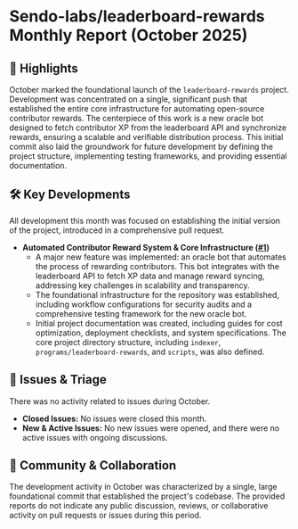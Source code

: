 # Sendo-labs/leaderboard-rewards Monthly Report (October 2025)

## 🚀 Highlights
October marked the foundational launch of the `leaderboard-rewards` project. Development was concentrated on a single, significant push that established the entire core infrastructure for automating open-source contributor rewards. The centerpiece of this work is a new oracle bot designed to fetch contributor XP from the leaderboard API and synchronize rewards, ensuring a scalable and verifiable distribution process. This initial commit also laid the groundwork for future development by defining the project structure, implementing testing frameworks, and providing essential documentation.

## 🛠️ Key Developments
All development this month was focused on establishing the initial version of the project, introduced in a comprehensive pull request.

- **Automated Contributor Reward System & Core Infrastructure ([#1](https://github.com/Sendo-labs/leaderboard-rewards/pull/1))**
  - A major new feature was implemented: an oracle bot that automates the process of rewarding contributors. This bot integrates with the leaderboard API to fetch XP data and manage reward syncing, addressing key challenges in scalability and transparency.
  - The foundational infrastructure for the repository was established, including workflow configurations for security audits and a comprehensive testing framework for the new oracle bot.
  - Initial project documentation was created, including guides for cost optimization, deployment checklists, and system specifications. The core project directory structure, including `indexer`, `programs/leaderboard-rewards`, and `scripts`, was also defined.

## 🐛 Issues & Triage
There was no activity related to issues during October.

- **Closed Issues:** No issues were closed this month.
- **New & Active Issues:** No new issues were opened, and there were no active issues with ongoing discussions.

## 💬 Community & Collaboration
The development activity in October was characterized by a single, large foundational commit that established the project's codebase. The provided reports do not indicate any public discussion, reviews, or collaborative activity on pull requests or issues during this period.